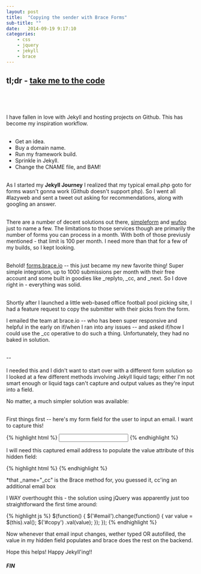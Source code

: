 ```yaml
---
layout: post
title:  "Copying the sender with Brace Forms"
sub-title: ""
date:   2014-09-19 9:17:10
categories: 
    - css
    - jquery
    - jekyll
    - brace
---
```


tl;dr - [take me to the code](#code)
<br><br>
--
<br><br>
I have fallen in love with Jekyll and hosting projects on Github. This has become my inspiration workflow.  
<br>

* Get an idea. 
* Buy a domain name. 
* Run my framework build. 
* Sprinkle in Jekyll. 
* Change the CNAME file, and BAM!
<br><br>

As I started my **Jekyll Journey** I realized that my typical email.php goto for forms wasn't gonna work (Github doesn't support php). So I went all #lazyweb and sent a tweet out asking for recommendations, along with googling an answer.  
<br>

There are a number of decent solutions out there, [simpleform](http://getsimpleform.com) and [wufoo](http://wufoo.com) just to name a few. The limitations to those services though are primarily the number of forms you can process in a month. With both of those previusly mentioned - that limit is 100 per month. I need more than that for a few of my builds, so I kept looking.  
<br>

Behold! [forms.brace.io](http://forms.brace.io) -- this just became my new favorite thing! Super simple integration, up to 1000 submissions per month with their free account and some built in goodies like _replyto, _cc, and _next. So I dove right in - everything was solid.  
<br>

Shortly after I launched a little web-based office football pool picking site, I had a feature request to copy the submitter with their picks from the form. 
<br>

I emailed the team at brace.io -- who has been super responsive and helpful in the early on if/when I ran into any issues -- and asked if/how I could use the _cc operative to do such a thing. Unfortunately, they had no baked in solution.
<br><br>

--
<br><br>
<a name="code"></a>
I needed this and I didn't want to start over with a different form solution so I looked at a few different methods involving Jekyll liquid tags; either I'm not smart enough or liquid tags can't capture and output values as they're input into a field.
<br>

No matter, a much simpler solution was available:  
<br>

<a name="code"></a>
First things first -- here's my form field for the user to input an email. I want to capture this!  

{% highlight html %}
<input id="email" type="email">
{% endhighlight %}
<br>

I will need this captured email address to populate the value attribute of this hidden field:

{% highlight html %}
<input type="hidden" id="copy" name="_cc" value="">
{% endhighlight %}

*that _name="_cc" is the Brace method for, you guessed it, cc'ing an additional email box
<br>

I WAY overthought this - the solution using jQuery was apparently just too straightforward the first time around:
<br>

{% highlight js %}
$(function() {
  $('#email').change(function() {
    var value = $(this).val();
    $('#copy') .val(value);
  });
});
{% endhighlight %}

Now whenever that email input changes, wether typed OR autofilled, the value in my hidden field populates and brace does the rest on the backend.
<br>

Hope this helps! Happy Jekyll'ing!!

<h5>FIN</h5>

